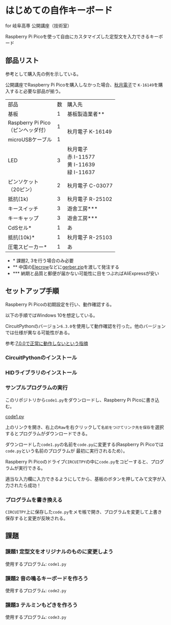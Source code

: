 # はじめての自作キーボード

for 岐阜高専 公開講座（技術室）

Raspberry Pi Picoを使って自由にカスタマイズした定型文を入力できるキーボード

## 部品リスト

参考として購入先の例を示している。

公開講座でRaspberry Pi Picoを購入しなかった場合、[秋月電子](https://akizukidenshi.com/catalog/)で
`K-16149`を購入すると必要な部品が揃う。

<table>
	<tr>
		<td>部品</td>
		<td>数</td>
		<td>購入先</td>
	</tr>
	<tr>
		<td>基板</td>
		<td>1</td>
		<td>基板製造業者**</td>
	</tr>
	<tr>
		<td>Raspberry Pi Pico<br>（ピンヘッダ付）</td>
		<td>1</td>
		<td rowspan="2">秋月電子 K-16149</td>
	</tr>
	<tr>
		<td>microUSBケーブル</td>
		<td>1</td>
	</tr>
	<tr>
		<td>LED</td>
		<td>3</td>
		<td>秋月電子<br>赤 I-11577<br>黄 I-11639<br>緑 I-11637</td>
	</tr>
	<tr>
		<td>ピンソケット<br>（20ピン）</td>
		<td>2</td>
		<td>秋月電子 C-03077</td>
	</tr>
	<tr>
		<td>抵抗(1k)</td>
		<td>3</td>
		<td>秋月電子 R-25102</td>
	</tr>
	<tr>
		<td>キースイッチ</td>
		<td>3</td>
		<td>遊舎工房***</td>
	</tr>
	<tr>
		<td>キーキャップ</td>
		<td>3</td>
		<td>遊舎工房***</td>
	</tr>
	<tr>
		<td>CdSセル*</td>
		<td>1</td>
		<td>あ</td>
	</tr>
	<tr>
		<td>抵抗(10k)*</td>
		<td>1</td>
		<td>秋月電子 R-25103</td>
	</tr>
	<tr>
		<td>圧電スピーカー*</td>
		<td>1</td>
		<td>あ</td>
	</tr>
</table>

- \* 課題2, 3を行う場合のみ必要
- ** 中国の[Elecrow](https://www.elecrow.com/)などに[gerber.zip](./gerber.zip)を渡して発注する
- *** 納期と品質と郵便が届かない可能性に目をつぶればAliExpressが安い

## セットアップ手順

Raspberry Pi Picoの初期設定を行い、動作確認する。

以下の手順ではWindows 10を想定している。

CircuitPythonのバージョン`6.3.0`を使用して動作確認を行った。他のバージョンでは仕様が異なる可能性がある。

参考:[7.0.0で正常に動作しないという指摘](https://www.hobbyhappyblog.jp/raspberrypipico-keyboard)

### CircuitPythonのインストール


### HIDライブラリのインストール


### サンプルプログラムの実行

このリポジトリから`code1.py`をダウンロードし、Raspberry Pi Picoに書き込む。

[code1.py](./code1.py)

上のリンクを開き、右上の`Raw`を右クリックして`名前をつけてリンク先を保存`を選択するとプログラムがダウンロードできる。

ダウンロードした`code1.py`の名前を`code.py`に変更する(Raspberry Pi Picoでは`code.py`という名前のプログラムが
最初に実行されるため）。

Raspberry Pi Picoのドライブ`CIRCUITPY`の中に`code.py`をコピーすると、プログラムが実行できる。

適当な入力欄に入力できるようにしてから、基板のボタンを押してみて文字が入力されたら成功！



### プログラムを書き換える

`CIRCUITPY`上に保存した`code.py`をメモ帳で開き、プログラムを変更して上書き保存すると変更が反映される。

## 課題


### 課題1 定型文をオリジナルのものに変更しよう

使用するプログラム: `code1.py`

### 課題2 音の鳴るキーボードを作ろう

使用するプログラム: `code2.py`


### 課題3 テルミンもどきを作ろう

使用するプログラム: `code3.py`

